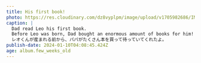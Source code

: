 ```yaml
---
title: His first book!
photo: https://res.cloudinary.com/dz8vyplpm/image/upload/v1705982686/IMG_8320_zeaexa.jpg
caption: |
  Dad read Leo his first book.
  Before Leo was born, Dad bought an enormous amount of books for him!
  レオくんが産まれる前から、パパがたくさん本を買って待っていてくれたよ。
publish-date: 2024-01-10T04:08:45.424Z
age: album.few_weeks_old
---
```

